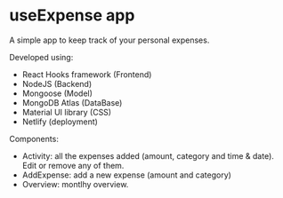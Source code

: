 # useExpense app

A simple app to keep track of your personal expenses.

Developed using:
- React Hooks framework (Frontend)
- NodeJS (Backend)
- Mongoose (Model)
- MongoDB Atlas (DataBase)
- Material UI library (CSS)
- Netlify (deployment)

Components:
- Activity: all the expenses added (amount, category and time & date). Edit or remove any of them.
- AddExpense: add a new expense (amount and category)
- Overview: montlhy overview.
